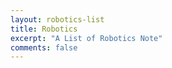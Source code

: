 ```yaml
---
layout: robotics-list
title: Robotics
excerpt: "A List of Robotics Note"
comments: false
---
```

<script type="text/javascript" src="http://tajs.qq.com/stats?sId=66526224" charset="UTF-8"></script>
